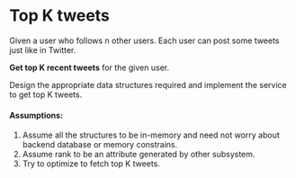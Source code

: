 # Top K tweets

Given a user who follows n other users. Each user can post some tweets just like in Twitter.

<b>Get top K recent tweets</b> for the given user.

Design the appropriate data structures required and implement the service to get top K tweets.

#### Assumptions:
1. Assume all the structures to be in-memory and need not worry about backend database or memory constrains.
2. Assume rank to be an attribute generated by other subsystem.
3. Try to optimize to fetch top K tweets.
